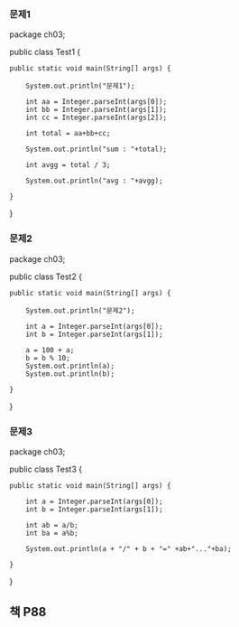 ### 문제1
package ch03;

public class Test1 {

	public static void main(String[] args) {
	
		System.out.println("문제1");
		
		int aa = Integer.parseInt(args[0]);
		int bb = Integer.parseInt(args[1]);
		int cc = Integer.parseInt(args[2]);
		
		int total = aa+bb+cc;
		
		System.out.println("sum : "+total);
		
		int avgg = total / 3;
		
		System.out.println("avg : "+avgg);
		
	}

}

### 문제2
package ch03;

public class Test2 {

	public static void main(String[] args) {
				
		System.out.println("문제2");
		
		int a = Integer.parseInt(args[0]);
		int b = Integer.parseInt(args[1]);
		
		a = 100 + a;
		b = b % 10;
		System.out.println(a);
		System.out.println(b);

	}

}

### 문제3
package ch03;

public class Test3 {

	public static void main(String[] args) {
		
		int a = Integer.parseInt(args[0]);
		int b = Integer.parseInt(args[1]);
		
		int ab = a/b;
		int ba = a%b;
		
		System.out.println(a + "/" + b + "=" +ab+"..."+ba);

	}

}

## 책 P88

